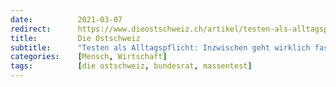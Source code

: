 ```yaml
---
date:          2021-03-07
redirect:      https://www.dieostschweiz.ch/artikel/testen-als-alltagspflicht-inzwischen-geht-wirklich-fast-alles-mmpM4zA
title:         Die Ostschweiz
subtitle:      "Testen als Alltagspflicht: Inzwischen geht wirklich fast alles"
categories:    [Mensch, Wirtschaft]
tags:          [die ostschweiz, bundesrat, massentest]
---
```

